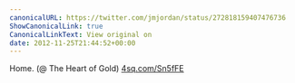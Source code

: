 ```yaml
---
canonicalURL: https://twitter.com/jmjordan/status/272818159407476736
ShowCanonicalLink: true
CanonicalLinkText: View original on
date: 2012-11-25T21:44:52+00:00
---
```

Home. (@ The Heart of Gold) [4sq.com/Sn5fFE](http://4sq.com/Sn5fFE)